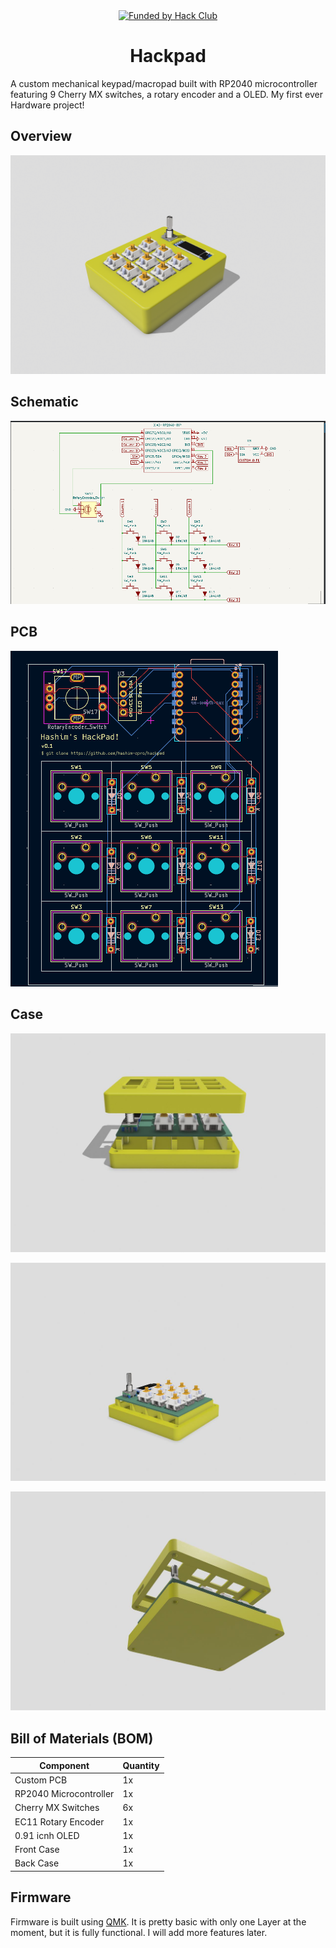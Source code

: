 <div align="center">
  <a href="https://hackclub.com/highway">
    <img alt="Funded by Hack Club" src="https://img.shields.io/badge/Hack_Club-Funded-ec3750?style=for-the-badge&logo=hackclub&logoColor=ec3750"></img>
  </a>
  
<h1>Hackpad</h1>
</div>
A custom mechanical keypad/macropad built with RP2040 microcontroller featuring 9 Cherry MX switches, a rotary encoder and a OLED. My first ever Hardware project!

## Overview

![Hackpad Overview](Assets/Hackpad.png)

## Schematic

![Schematic](Assets/Schematics.png)

## PCB

![PCB](Assets/PCB.png)
## Case

![Case Assembly](Assets/hackpad%20unassembled%200.jpeg)

![Case Components](Assets/hackpad%20un-assembled.jpeg)

![Case Parts](Assets/hackpad%20unassambled%201.jpeg)


## Bill of Materials (BOM)

| Component              | Quantity |
| ---------------------- | -------- |
| Custom PCB             | 1x       |
| RP2040 Microcontroller | 1x       |
| Cherry MX Switches     | 6x       |
| EC11 Rotary Encoder    | 1x       |
| 0.91 icnh OLED         | 1x       |
| Front Case             | 1x       |
| Back Case              | 1x       |


## Firmware

Firmware is built using [QMK](https://qmk.fm/). It is pretty basic with only one Layer at the moment, but it is fully functional. I will add more features later.
